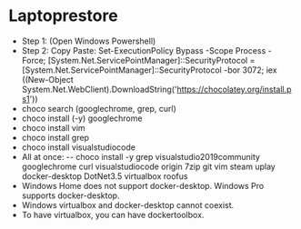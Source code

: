 # Laptoprestore
- Step 1: (Open Windows Powershell)
- Step 2: Copy Paste: Set-ExecutionPolicy Bypass -Scope Process -Force; [System.Net.ServicePointManager]::SecurityProtocol = [System.Net.ServicePointManager]::SecurityProtocol -bor 3072; iex ((New-Object System.Net.WebClient).DownloadString('https://chocolatey.org/install.ps1'))
- choco search (googlechrome, grep, curl)
- choco install (-y) googlechrome
- choco install vim
- choco install grep
- choco install visualstudiocode 
- All at once:
-- choco install -y grep visualstudio2019community googlechrome curl visualstudiocode origin 7zip git vim steam uplay docker-desktop DotNet3.5 virtualbox roofus
- Windows Home does not support docker-desktop. Windows Pro supports docker-desktop.
- Windows virtualbox and docker-desktop cannot coexist.
- To have virtualbox, you can have dockertoolbox.

